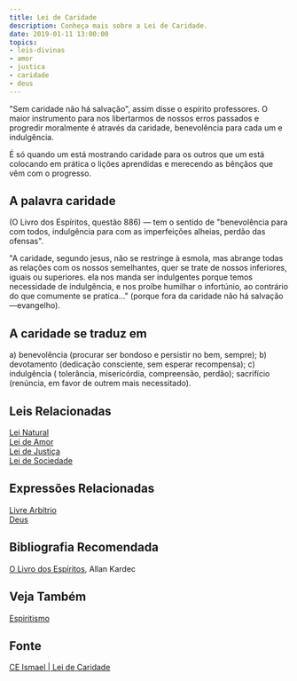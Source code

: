 ```yaml
---
title: Lei de Caridade
description: Conheça mais sobre a Lei de Caridade.
date: 2019-01-11 13:00:00
topics: 
- leis-divinas
- amor
- justica
- caridade
- deus
---
```


"Sem caridade não há salvação", assim disse o espírito professores. O
maior instrumento para nos libertarmos de nossos erros passados e progredir
moralmente é através da caridade, benevolência para cada um e indulgência. 

É só quando um está mostrando caridade para os outros que um está colocando em
prática o lições aprendidas e merecendo as bênçãos que vêm com o progresso. 

## A palavra caridade
(O Livro dos Espíritos, questão 886) — tem o sentido de "benevolência para com
todos, indulgência para com as imperfeições alheias, perdão das ofensas". 

"A caridade, segundo jesus, não se restringe à esmola, mas abrange todas as
relações com os nossos semelhantes, quer se trate de nossos inferiores, iguais
ou superiores. ela nos manda ser indulgentes porque temos necessidade de
indulgência, e nos proíbe humilhar o infortúnio, ao contrário do que comumente
se pratica..." (porque fora da caridade não há salvação —evangelho).

## A caridade se traduz em
a) benevolência (procurar ser bondoso e persistir no bem, sempre); 
b) devotamento (dedicação consciente, sem esperar recompensa); 
c) indulgência ( tolerância, misericórdia, compreensão, perdão); sacrifício
(renúncia, em favor de outrem mais necessitado).

## Leis Relacionadas
[Lei Natural](../natural)  
[Lei de Amor](../amor)  
[Lei de Justiça](../justica)  
[Lei de Sociedade](../sociedade)  

## Expressões Relacionadas
[Livre Arbítrio](/sobre/livre-arbitrio)  
[Deus](/sobre/deus)

## Bibliografia Recomendada
[O Livro dos Espíritos](/livros/livro-dos-espiritos), Allan Kardec  

## Veja Também
[Espiritismo](/espiritismo)

## Fonte
[CE Ismael | Lei de Caridade](https://www.ceismael.com.br/download/apostila/apost1.htm)

